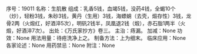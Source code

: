 序号：19011
名称：生肌散
组成：乳香5钱，血竭5钱，没药4钱，全蝎10个（炒），轻粉3钱，朱砂3钱，黄丹（生用）3钱，海螵蛸（去壳，煅存性）3钱，龙骨2两（火煅红，好酒淬5次），明矾2钱半，凤凰退2钱（煅），赤石脂1两半（火煅，好酒淬7次）。
出处：《万氏家抄方》卷三。
主治：痔漏。
加减：None
功效：None
用法用量：待疮洗净上之。
制备方法：上为细末。
临床应用：None
各家论述：None
用药禁忌：None
附注：None
